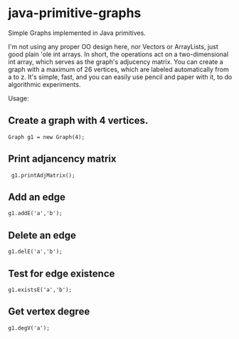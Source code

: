 # java-primitive-graphs
Simple Graphs implemented in Java primitives. 

I'm not using any proper OO design here, nor Vectors or ArrayLists, just good plain 'ole int arrays.
In short, the operations act on a two-dimensional int array, which serves as the graph's adjucency matrix.
You can create a graph with a maximum of 26 vertices, which are labeled automatically from a to z.
It's simple, fast, and you can easily use pencil and paper with it, to do algorithmic experiments.

Usage:

## Create a graph with 4 vertices. 

```Graph g1 = new Graph(4);```

## Print adjancency matrix

``` g1.printAdjMatrix();```

## Add an edge

```g1.addE('a','b');```

## Delete an edge

```g1.delE('a','b');```

## Test for edge existence

```g1.existsE('a','b');```

## Get vertex degree

```g1.degV('a');```


 
